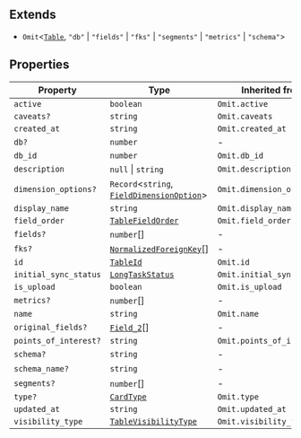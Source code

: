 ## Extends

- `Omit`\<[`Table`](Table.md), `"db"` \| `"fields"` \| `"fks"` \| `"segments"` \| `"metrics"` \| `"schema"`\>

## Properties

| Property                                               | Type                                                                    | Inherited from             |
| ------------------------------------------------------ | ----------------------------------------------------------------------- | -------------------------- |
| <a id="active"></a> `active`                           | `boolean`                                                               | `Omit.active`              |
| <a id="caveats"></a> `caveats?`                        | `string`                                                                | `Omit.caveats`             |
| <a id="created_at"></a> `created_at`                   | `string`                                                                | `Omit.created_at`          |
| <a id="db"></a> `db?`                                  | `number`                                                                | -                          |
| <a id="db_id"></a> `db_id`                             | `number`                                                                | `Omit.db_id`               |
| <a id="description"></a> `description`                 | `null` \| `string`                                                      | `Omit.description`         |
| <a id="dimension_options"></a> `dimension_options?`    | `Record`\<`string`, [`FieldDimensionOption`](FieldDimensionOption.md)\> | `Omit.dimension_options`   |
| <a id="display_name"></a> `display_name`               | `string`                                                                | `Omit.display_name`        |
| <a id="field_order"></a> `field_order`                 | [`TableFieldOrder`](TableFieldOrder.md)                                 | `Omit.field_order`         |
| <a id="fields"></a> `fields?`                          | `number`[]                                                              | -                          |
| <a id="fks"></a> `fks?`                                | [`NormalizedForeignKey`](NormalizedForeignKey.md)[]                     | -                          |
| <a id="id"></a> `id`                                   | [`TableId`](TableId.md)                                                 | `Omit.id`                  |
| <a id="initial_sync_status"></a> `initial_sync_status` | [`LongTaskStatus`](LongTaskStatus.md)                                   | `Omit.initial_sync_status` |
| <a id="is_upload"></a> `is_upload`                     | `boolean`                                                               | `Omit.is_upload`           |
| <a id="metrics"></a> `metrics?`                        | `number`[]                                                              | -                          |
| <a id="name"></a> `name`                               | `string`                                                                | `Omit.name`                |
| <a id="original_fields"></a> `original_fields?`        | [`Field_2`](Field_2.md)[]                                               | -                          |
| <a id="points_of_interest"></a> `points_of_interest?`  | `string`                                                                | `Omit.points_of_interest`  |
| <a id="schema"></a> `schema?`                          | `string`                                                                | -                          |
| <a id="schema_name"></a> `schema_name?`                | `string`                                                                | -                          |
| <a id="segments"></a> `segments?`                      | `number`[]                                                              | -                          |
| <a id="type"></a> `type?`                              | [`CardType`](CardType.md)                                               | `Omit.type`                |
| <a id="updated_at"></a> `updated_at`                   | `string`                                                                | `Omit.updated_at`          |
| <a id="visibility_type"></a> `visibility_type`         | [`TableVisibilityType`](TableVisibilityType.md)                         | `Omit.visibility_type`     |
